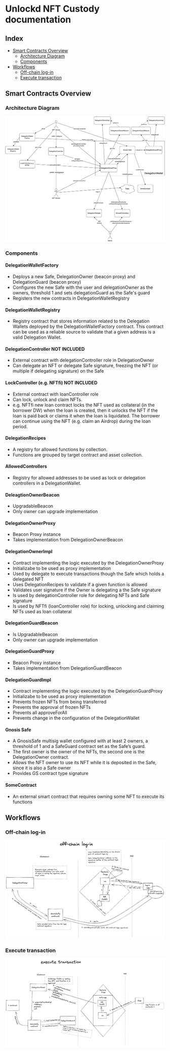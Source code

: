 # Unlockd NFT Custody documentation

## Index

- [Smart Contracts Overview](#smart-contracts-overview)
  - [Architecture Diagram](#architecture-diagram)
  - [Components](#components)
- [Workflows](#workflows)
  - [Off-chain log-in](#off-chain-log-in)
  - [Execute transaction](#execute-transaction)

## Smart Contracts Overview

### Architecture Diagram

![architecture-diagram](/docs/images/architecture-extended.png)

### Components

#### DelegationWalletFactory

- Deploys a new Safe, DelegationOwner (beacon proxy) and DelegationGuard (beacon proxy)
- Configures the new Safe with the user and delegationOwner as the owners, threshold 1 and sets delegationGuard as the Safe's guard
- Registers the new contracts in DelegationWalletRegistry

#### DelegationWalletRegistry

- Registry contract that stores information related to the Delegation Wallets deployed by the DelegationWalletFactory contract. This contract can be used as a reliable source to validate that a given address is a valid Delegation Wallet.

#### DelegationController NOT INCLUDED

- External contract with delegationController role in DelegationOwner
- Can delegate an NFT or delegate Safe signature, freezing the NFT (or multiple if delegating signature) on the Safe

#### LockController (e.g. NFTfi) NOT INCLUDED

- External contract with loanController role
- Can lock, unlock and claim NFTs.
- e.g. NFTfi new loan contract locks the NFT used as collateral (in the borrower DW) when the loan is created, then it unlocks the NFT if the loan is paid back or claims it when the loan is liquidated. The borrower can continue using the NFT (e.g. claim an Airdrop) during the loan period.

#### DelegationRecipes

- A registry for allowed functions by collection.
- Functions are grouped by target contract and asset collection.

#### AllowedControllers

- Registry for allowed addresses to be used as lock or delegation controllers in a DelegationWallet.

#### DeleagtionOwnerBeacon

- UpgradableBeacon
- Only owner can upgrade implementation

#### DelegationOwnerProxy

- Beacon Proxy instance
- Takes implementation from DelegationOwnerBeacon

#### DelegationOwnerImpl

- Contract implementing the logic executed by the DelegationOwnerProxy
- Initializabe to be used as proxy implementation
- Used by delegate to execute transactions though the Safe which holds a delegated NFT
- Uses DelegationRecipes to validate if a given function is allowed
- Validates user signature if the Owner is delegating a the Safe signature
- Is used by delegationController role for delegating NFTs and Safe signature
- Is used by NFTfi (loanController role) for locking, unlocking and claiming NFTs used as loan collateral

#### DelegationGuardBeacon

- Is UpgradableBeacon
- Only owner can upgrade implementation

#### DelegationGuardProxy

- Beacon Proxy instance
- Takes implementation from DelegationGuardBeacon

#### DelegationGuardImpl

- Contract implementing the logic executed by the DelegationGuardProxy
- Initializabe to be used as proxy implementation
- Prevents frozen NFTs from being transferred
- Prevents the approval of frozen NFTs
- Prevents all approveForAll
- Prevents change in the configuration of the DelegationWallet

#### Gnosis Safe

- A GnosisSafe multisig wallet configured with at least 2 owners, a threshold of 1 and a SafeGuard contract set as the Safe’s guard.
- The first owner is the owner of the NFTs, the second one is the DelegationOwner contract.
- Allows the NFT owner to use its NFT while it is deposited in the Safe, since it is also a Safe owner
- Provides GS contract type signature

#### SomeContract

- An external smart contract that requires owning some NFT to execute its functions

## Workflows

### Off-chain log-in

![off-chain-log-in-flow](/docs/images/workflow-off-chain-login.png)

### Execute transaction

![execute-transaction-flow](/docs/images/workflow-execute-transaction.png)

